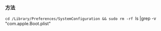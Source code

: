 ### 方法

`cd /Library/Preferences/SystemConfiguration && sudo rm -rf `ls |grep -v "com.apple.Boot.plist"` `
